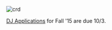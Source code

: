 ![crd](https://fbcdn-sphotos-c-a.akamaihd.net/hphotos-ak-xap1/t31.0-8/1518772_735249683154916_2132799212_o.jpg)


[DJ Applications](http://goo.gl/forms/6O5Dslq7r3) for Fall '15 are due 10/3.
